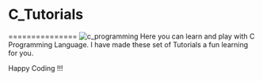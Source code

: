 # C_Tutorials
===============
![c_programming](https://cloud.githubusercontent.com/assets/24874033/22653867/db4cb48e-ecb0-11e6-97d5-b0d1cdbcd1cd.png)
Here you can learn and play with C Programming Language.
I have made these set of Tutorials a fun learning for you.

Happy Coding !!!
